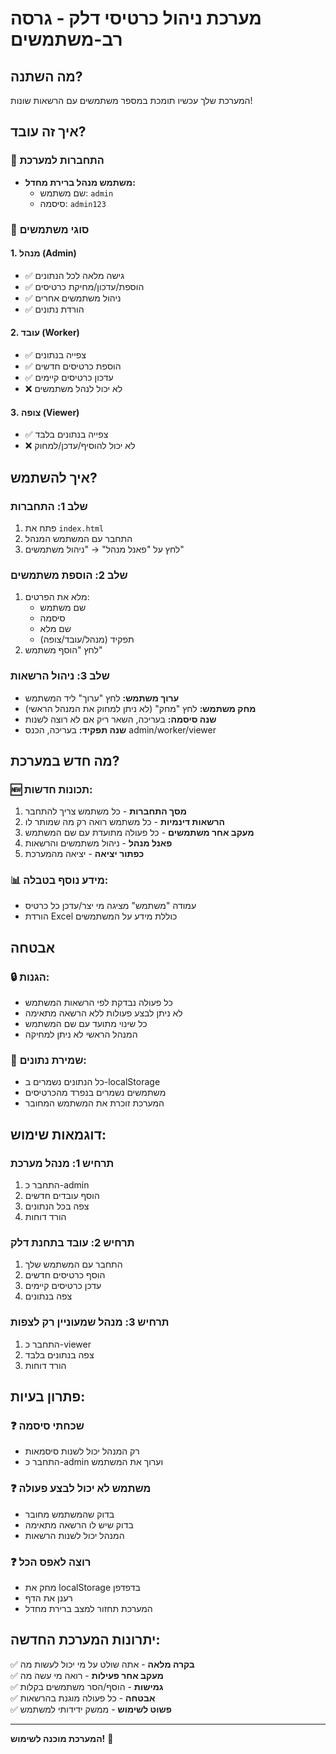 # מערכת ניהול כרטיסי דלק - גרסה רב-משתמשים

## מה השתנה?

המערכת שלך עכשיו תומכת במספר משתמשים עם הרשאות שונות!

## איך זה עובד?

### 🔐 התחברות למערכת
- **משתמש מנהל ברירת מחדל:**
  - שם משתמש: `admin`
  - סיסמה: `admin123`

### 👥 סוגי משתמשים

#### 1. **מנהל (Admin)**
- ✅ גישה מלאה לכל הנתונים
- ✅ הוספת/עדכון/מחיקת כרטיסים
- ✅ ניהול משתמשים אחרים
- ✅ הורדת נתונים

#### 2. **עובד (Worker)**
- ✅ צפייה בנתונים
- ✅ הוספת כרטיסים חדשים
- ✅ עדכון כרטיסים קיימים
- ❌ לא יכול לנהל משתמשים

#### 3. **צופה (Viewer)**
- ✅ צפייה בנתונים בלבד
- ❌ לא יכול להוסיף/עדכן/למחוק

## איך להשתמש?

### שלב 1: התחברות
1. פתח את `index.html`
2. התחבר עם המשתמש המנהל
3. לחץ על "פאנל מנהל" → "ניהול משתמשים"

### שלב 2: הוספת משתמשים
1. מלא את הפרטים:
   - שם משתמש
   - סיסמה
   - שם מלא
   - תפקיד (מנהל/עובד/צופה)
2. לחץ "הוסף משתמש"

### שלב 3: ניהול הרשאות
- **ערוך משתמש:** לחץ "ערוך" ליד המשתמש
- **מחק משתמש:** לחץ "מחק" (לא ניתן למחוק את המנהל הראשי)
- **שנה סיסמה:** בעריכה, השאר ריק אם לא רוצה לשנות
- **שנה תפקיד:** בעריכה, הכנס admin/worker/viewer

## מה חדש במערכת?

### 🆕 תכונות חדשות:
1. **מסך התחברות** - כל משתמש צריך להתחבר
2. **הרשאות דינמיות** - כל משתמש רואה רק מה שמותר לו
3. **מעקב אחר משתמשים** - כל פעולה מתועדת עם שם המשתמש
4. **פאנל מנהל** - ניהול משתמשים והרשאות
5. **כפתור יציאה** - יציאה מהמערכת

### 📊 מידע נוסף בטבלה:
- עמודה "משתמש" מציגה מי יצר/עדכן כל כרטיס
- הורדת Excel כוללת מידע על המשתמשים

## אבטחה

### 🔒 הגנות:
- כל פעולה נבדקת לפי הרשאות המשתמש
- לא ניתן לבצע פעולות ללא הרשאה מתאימה
- כל שינוי מתועד עם שם המשתמש
- המנהל הראשי לא ניתן למחיקה

### 💾 שמירת נתונים:
- כל הנתונים נשמרים ב-localStorage
- משתמשים נשמרים בנפרד מהכרטיסים
- המערכת זוכרת את המשתמש המחובר

## דוגמאות שימוש:

### תרחיש 1: מנהל מערכת
1. התחבר כ-admin
2. הוסף עובדים חדשים
3. צפה בכל הנתונים
4. הורד דוחות

### תרחיש 2: עובד בתחנת דלק
1. התחבר עם המשתמש שלך
2. הוסף כרטיסים חדשים
3. עדכן כרטיסים קיימים
4. צפה בנתונים

### תרחיש 3: מנהל שמעוניין רק לצפות
1. התחבר כ-viewer
2. צפה בנתונים בלבד
3. הורד דוחות

## פתרון בעיות:

### ❓ שכחתי סיסמה
- רק המנהל יכול לשנות סיסמאות
- התחבר כ-admin וערוך את המשתמש

### ❓ משתמש לא יכול לבצע פעולה
- בדוק שהמשתמש מחובר
- בדוק שיש לו הרשאה מתאימה
- המנהל יכול לשנות הרשאות

### ❓ רוצה לאפס הכל
- מחק את localStorage בדפדפן
- רענן את הדף
- המערכת תחזור למצב ברירת מחדל

## יתרונות המערכת החדשה:

✅ **בקרה מלאה** - אתה שולט על מי יכול לעשות מה  
✅ **מעקב אחר פעילות** - רואה מי עשה מה  
✅ **גמישות** - הוסף/הסר משתמשים בקלות  
✅ **אבטחה** - כל פעולה מוגנת בהרשאות  
✅ **פשוט לשימוש** - ממשק ידידותי למשתמש  

---

**המערכת מוכנה לשימוש!** 🚀
